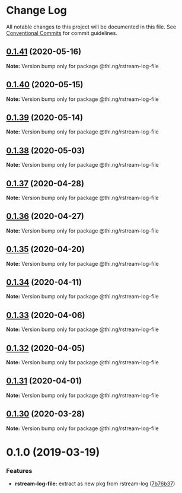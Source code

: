 # Change Log

All notable changes to this project will be documented in this file.
See [Conventional Commits](https://conventionalcommits.org) for commit guidelines.

## [0.1.41](https://github.com/thi-ng/umbrella/compare/@thi.ng/rstream-log-file@0.1.40...@thi.ng/rstream-log-file@0.1.41) (2020-05-16)

**Note:** Version bump only for package @thi.ng/rstream-log-file





## [0.1.40](https://github.com/thi-ng/umbrella/compare/@thi.ng/rstream-log-file@0.1.39...@thi.ng/rstream-log-file@0.1.40) (2020-05-15)

**Note:** Version bump only for package @thi.ng/rstream-log-file





## [0.1.39](https://github.com/thi-ng/umbrella/compare/@thi.ng/rstream-log-file@0.1.38...@thi.ng/rstream-log-file@0.1.39) (2020-05-14)

**Note:** Version bump only for package @thi.ng/rstream-log-file





## [0.1.38](https://github.com/thi-ng/umbrella/compare/@thi.ng/rstream-log-file@0.1.37...@thi.ng/rstream-log-file@0.1.38) (2020-05-03)

**Note:** Version bump only for package @thi.ng/rstream-log-file





## [0.1.37](https://github.com/thi-ng/umbrella/compare/@thi.ng/rstream-log-file@0.1.36...@thi.ng/rstream-log-file@0.1.37) (2020-04-28)

**Note:** Version bump only for package @thi.ng/rstream-log-file





## [0.1.36](https://github.com/thi-ng/umbrella/compare/@thi.ng/rstream-log-file@0.1.35...@thi.ng/rstream-log-file@0.1.36) (2020-04-27)

**Note:** Version bump only for package @thi.ng/rstream-log-file





## [0.1.35](https://github.com/thi-ng/umbrella/compare/@thi.ng/rstream-log-file@0.1.34...@thi.ng/rstream-log-file@0.1.35) (2020-04-20)

**Note:** Version bump only for package @thi.ng/rstream-log-file





## [0.1.34](https://github.com/thi-ng/umbrella/compare/@thi.ng/rstream-log-file@0.1.33...@thi.ng/rstream-log-file@0.1.34) (2020-04-11)

**Note:** Version bump only for package @thi.ng/rstream-log-file





## [0.1.33](https://github.com/thi-ng/umbrella/compare/@thi.ng/rstream-log-file@0.1.32...@thi.ng/rstream-log-file@0.1.33) (2020-04-06)

**Note:** Version bump only for package @thi.ng/rstream-log-file





## [0.1.32](https://github.com/thi-ng/umbrella/compare/@thi.ng/rstream-log-file@0.1.31...@thi.ng/rstream-log-file@0.1.32) (2020-04-05)

**Note:** Version bump only for package @thi.ng/rstream-log-file





## [0.1.31](https://github.com/thi-ng/umbrella/compare/@thi.ng/rstream-log-file@0.1.30...@thi.ng/rstream-log-file@0.1.31) (2020-04-01)

**Note:** Version bump only for package @thi.ng/rstream-log-file





## [0.1.30](https://github.com/thi-ng/umbrella/compare/@thi.ng/rstream-log-file@0.1.29...@thi.ng/rstream-log-file@0.1.30) (2020-03-28)

**Note:** Version bump only for package @thi.ng/rstream-log-file





# 0.1.0 (2019-03-19)

### Features

* **rstream-log-file:** extract as new pkg from rstream-log ([7b76b37](https://github.com/thi-ng/umbrella/commit/7b76b37))
